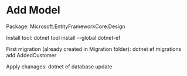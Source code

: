# Add Model

Package:
Microsoft.EntityFrameworkCore.Design

Install tool:
dotnet tool install --global dotnet-ef

First migration (already created in Migration folder):
dotnet ef migrations add AddedCustomer


Apply chanages:
dotnet ef database update